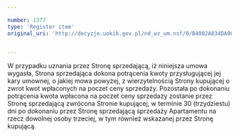 ```yaml
---

number: 1377
type: 'Register item'
original_uri: 'http://decyzje.uokik.gov.pl/nd_wz_um.nsf/0/B4002A834DA067FEC125744700439D38?OpenDocument'


---
```


W przypadku uznania przez Stronę sprzedającą, iż niniejsza umowa wygasła, Strona sprzedająca dokona potrącenia kwoty przysługującej jej kary umownej, o jakiej mowa powyżej, z wierzytelnością Strony kupującej o zwrot kwot wpłaconych na poczet ceny sprzedaży. Pozostała po dokonaniu potrącenia kwota wpłacona na poczet ceny sprzedaży zostanie przez Stronę sprzedającą zwrócona Stronie kupującej, w terminie 30 (trzydziestu) dni po dokonaniu przez Stronę sprzedającą sprzedaży Apartamentu na rzecz dowolnej osoby trzeciej, w tym również wskazanej przez Stronę kupującą.
